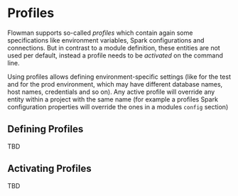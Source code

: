 # Profiles

Flowman supports so-called *profiles* which contain again some specifications like environment
variables, Spark configurations and connections. But in contrast to a module definition, these
entities are not used per default, instead a profile needs to be *activated* on the command
line.

Using profiles allows defining environment-specific settings (like for the test and for the
prod environment, which may have different database names, host names, credentials and so on).
Any active profile will override any entity within a project with the same name (for example
a profiles Spark configuration properties will override the ones in a modules `config`
section)

## Defining Profiles

TBD

## Activating Profiles

TBD
